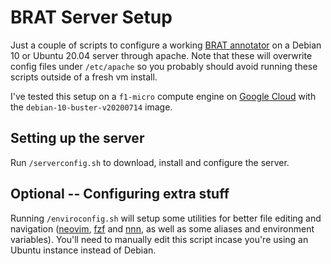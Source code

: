# BRAT Server Setup
Just a couple of scripts to configure a working [BRAT annotator][brat] on a
Debian 10 or Ubuntu 20.04 server through apache. Note that these will overwrite
config files under `/etc/apache` so you probably should avoid running these
scripts outside of a fresh vm install.

I've tested this setup on a `f1-micro` compute engine on [Google Cloud][gcp]
with the `debian-10-buster-v20200714` image.

## Setting up the server
Run `/serverconfig.sh` to download, install and configure the server.

## Optional -- Configuring extra stuff
Running `/enviroconfig.sh` will setup some utilities for better file editing
and navigation ([neovim][nvim], [fzf][fzf] and [nnn][nnn], as well as some
aliases and environment variables). You'll need to manually edit this script
incase you're using an Ubuntu instance instead of Debian.

[brat]: https://brat.nlplab.org/index.html
[gcp]: https://cloud.google.com/free
[nvim]: https://github.com/neovim/neovim
[fzf]: https://github.com/junegunn/fzf
[nnn]: https://github.com/jarun/nnn
